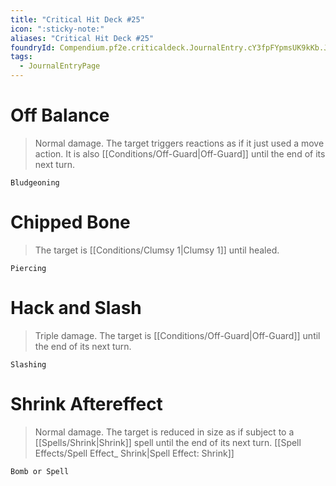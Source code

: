 ```yaml
---
title: "Critical Hit Deck #25"
icon: ":sticky-note:"
aliases: "Critical Hit Deck #25"
foundryId: Compendium.pf2e.criticaldeck.JournalEntry.cY3fpFYpmsUK9kKb.JournalEntryPage.OhyEcqPV8lo4hCwQ
tags:
  - JournalEntryPage
---
```

# Off Balance

> Normal damage. The target triggers reactions as if it just used a move action. It is also [[Conditions/Off-Guard|Off-Guard]] until the end of its next turn.

`Bludgeoning`

# Chipped Bone

> The target is [[Conditions/Clumsy 1|Clumsy 1]] until healed.

`Piercing`

# Hack and Slash

> Triple damage. The target is [[Conditions/Off-Guard|Off-Guard]] until the end of its next turn.

`Slashing`

# Shrink Aftereffect

> Normal damage. The target is reduced in size as if subject to a [[Spells/Shrink|Shrink]] spell until the end of its next turn. [[Spell Effects/Spell Effect\_ Shrink|Spell Effect: Shrink]]

`Bomb or Spell`
